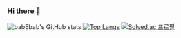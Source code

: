 ### Hi there 👋

![babEbab's GitHub stats](https://github-readme-stats.vercel.app/api?username=babybeb&show_icons=true&theme=great-gatsby)
[![Top Langs](https://github-readme-stats.vercel.app/api/top-langs/?username=babybeb&layout=compact&theme=great-gatsby&langs_count=4)](https://github.com/anuraghazra/github-readme-stats)
[![Solved.ac 프로필](http://mazassumnida.wtf/api/v2/generate_badge?boj=luawill)](https://solved.ac/luawill)
